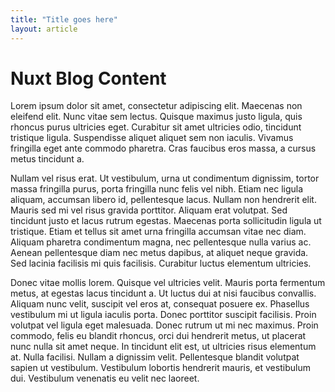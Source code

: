 ```yaml
---
title: "Title goes here"
layout: article
---
```


# Nuxt Blog Content

Lorem ipsum dolor sit amet, consectetur adipiscing elit. Maecenas non eleifend elit. Nunc vitae sem lectus. Quisque maximus justo ligula, quis rhoncus purus ultricies eget. Curabitur sit amet ultricies odio, tincidunt tristique ligula. Suspendisse aliquet aliquet sem non iaculis. Vivamus fringilla eget ante commodo pharetra. Cras faucibus eros massa, a cursus metus tincidunt a.

Nullam vel risus erat. Ut vestibulum, urna ut condimentum dignissim, tortor massa fringilla purus, porta fringilla nunc felis vel nibh. Etiam nec ligula aliquam, accumsan libero id, pellentesque lacus. Nullam non hendrerit elit. Mauris sed mi vel risus gravida porttitor. Aliquam erat volutpat. Sed tincidunt justo et lacus rutrum egestas. Maecenas porta sollicitudin ligula ut tristique. Etiam et tellus sit amet urna fringilla accumsan vitae nec diam. Aliquam pharetra condimentum magna, nec pellentesque nulla varius ac. Aenean pellentesque diam nec metus dapibus, at aliquet neque gravida. Sed lacinia facilisis mi quis facilisis. Curabitur luctus elementum ultricies.

Donec vitae mollis lorem. Quisque vel ultricies velit. Mauris porta fermentum metus, at egestas lacus tincidunt a. Ut luctus dui at nisi faucibus convallis. Aliquam nunc velit, suscipit vel eros at, consequat posuere ex. Phasellus vestibulum mi ut ligula iaculis porta. Donec porttitor suscipit facilisis. Proin volutpat vel ligula eget malesuada. Donec rutrum ut mi nec maximus. Proin commodo, felis eu blandit rhoncus, orci dui hendrerit metus, ut placerat nunc nulla sit amet neque. In tincidunt elit est, ut ultricies risus elementum at. Nulla facilisi. Nullam a dignissim velit. Pellentesque blandit volutpat sapien ut vestibulum. Vestibulum lobortis hendrerit mauris, et vestibulum dui. Vestibulum venenatis eu velit nec laoreet.
